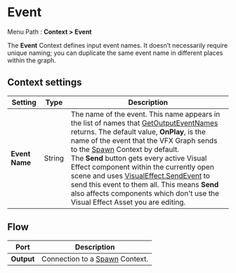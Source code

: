 # Event

Menu Path : **Context > Event**

The **Event** Context defines input event names. It doesn’t necessarily require unique naming; you can duplicate the same event name in different places within the graph.

## Context settings

| **Setting**    | **Type** | **Description**                                              |
| -------------- | -------- | ------------------------------------------------------------ |
| **Event Name** | String   | The name of the event. This name appears in the list of names that [GetOutputEventNames](https://docs.unity3d.com/2020.2/Documentation/ScriptReference/VFX.VisualEffect.GetOutputEventNames.html) returns. The default value, **OnPlay**, is the name of the event that the VFX Graph sends to the [Spawn](Context-Spawn.md) Context by default.<br/>The **Send** button gets every active Visual Effect component within the currently open scene and uses [VisualEffect.SendEvent](https://docs.unity3d.com/ScriptReference/VFX.VisualEffect.SendEvent.html) to send this event to them all. This means **Send** also affects components which don't use the Visual Effect Asset you are editing. |

## Flow

| **Port**   | **Description**                                    |
| ---------- | -------------------------------------------------- |
| **Output** | Connection to a [Spawn](Context-Spawn.md) Context. |